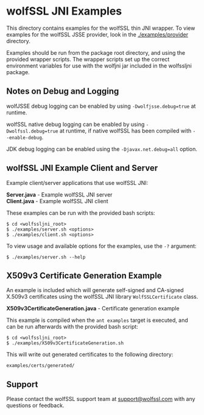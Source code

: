 
# wolfSSL JNI Examples

This directory contains examples for the wolfSSL thin JNI wrapper. To view
examples for the wolfSSL JSSE provider, look in the
[./examples/provider](./provider) directory.

Examples should be run from the package root directory, and using the provided
wrapper scripts. The wrapper scripts set up the correct environment variables
for use with the wolfjni jar included in the wolfssljni package.

## Notes on Debug and Logging

wolfJSSE debug logging can be enabled by using `-Dwolfjsse.debug=true` at
runtime.

wolfSSL native debug logging can be enabled by using `-Dwolfssl.debug=true` at
runtime, if native wolfSSL has been compiled with `--enable-debug`.

JDK debug logging can be enabled using the `-Djavax.net.debug=all` option.

## wolfSSL JNI Example Client and Server

Example client/server applications that use wolfSSL JNI:

**Server.java** - Example wolfSSL JNI server \
**Client.java** - Example wolfSSL JNI client

These examples can be run with the provided bash scripts:

```
$ cd <wolfssljni_root>
$ ./examples/server.sh <options>
$ ./examples/client.sh <options>
```

To view usage and available options for the examples, use the `-?`
argument:

```
$ ./examples/server.sh --help
```

## X509v3 Certificate Generation Example

An example is included which will generate self-signed and CA-signed
X.509v3 certificates using the wolfSSL JNI library `WolfSSLCertificate`
class.

**X509v3CertificateGeneration.java** - Certificate generation example

This example is compiled when the `ant examples` target is executed, and can
be run afterwards with the provided bash script:

```
$ cd <wolfssljni_root>
$ ./examples/X509v3CertificateGeneration.sh
```

This will write out generated certificates to the following directory:

```
examples/certs/generated/
```

## Support

Please contact the wolfSSL support team at support@wolfssl.com with any
questions or feedback.

